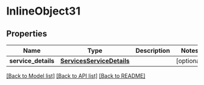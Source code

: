 # InlineObject31

## Properties
Name | Type | Description | Notes
------------ | ------------- | ------------- | -------------
**service_details** | [**ServicesServiceDetails**](ServicesServiceDetails.md) |  | [optional] 

[[Back to Model list]](../README.md#documentation-for-models) [[Back to API list]](../README.md#documentation-for-api-endpoints) [[Back to README]](../README.md)


